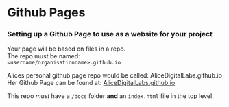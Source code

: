 # Github Pages
### Setting up a Github Page to use as a website for your project

Your page will be based on files in a repo.  
The repo must be named:  
`<username/organisationname>.github.io`

Alices personal github page repo would be called: AliceDigitalLabs.github.io  
Her Github Page can be found at: [AliceDigitalLabs.github.io](AliceDigitalLabs.github.io)

This repo _must_ have a `/docs` folder **and** an `index.html` file in the top level. 
